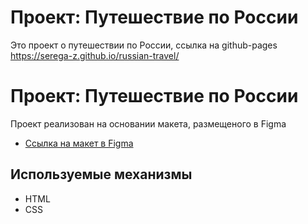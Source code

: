 # Проект: Путешествие по России

Это проект о путешествии по России, ссылка на github-pages https://serega-z.github.io/russian-travel/

# Проект: Путешествие по России

Проект реализован на основании макета, размещеного в Figma

- [Ссылка на макет в Figma](https://www.figma.com/file/5S2WSbEFL6awjVWJ0NWL8Q/Sprint-3_-Russia-_-desktop-mobile?node-id=28503%3A0)

## Используемые механизмы

- HTML
- CSS
